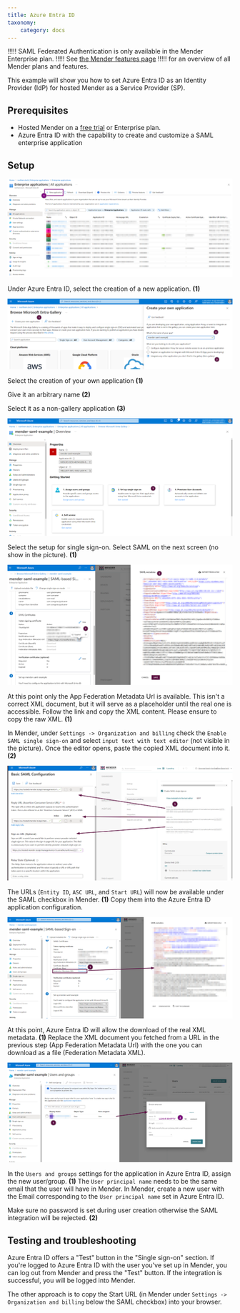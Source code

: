 ```yaml
---
title: Azure Entra ID
taxonomy:
    category: docs
---
```


!!!!! SAML Federated Authentication is only available in the Mender Enterprise plan.
!!!!! See [the Mender features page](https://mender.io/product/features?target=_blank)
!!!!! for an overview of all Mender plans and features.

This example will show you how to set Azure Entra ID as an Identity Provider (IdP) for hosted Mender as a Service Provider (SP).


## Prerequisites

* Hosted Mender on a [free trial](https://mender.io/demo) or Enterprise plan.
* Azure Entra ID with the capability to create and customize a SAML enterprise application


## Setup

![](01-new-application.png)

Under Azure Entra ID, select the creation of a new application. **(1)** 

![](02-create-new-app.png)

Select the creation of your own application **(1)** 

Give it an arbitrary name **(2)** 

Select it as a non-gallery application **(3)** 


![](03-confing-ent-app.png)

Select the setup for single sign-on. Select SAML on the next screen (no show in the picture). **(1)** 
 
![](04-initial_xml.png)

At this point only the App Federation Metadata Url is available. This isn't a correct XML document, but it will serve as a placeholder until the real one is accessible.
Follow the link and copy the XML content. Please ensure to copy the raw XML.  **(1)**


In Mender, under `Settings -> Organization and billing` check the `Enable SAML single sign-on` and select `input text with text editor` (not visible in the picture).
Once the editor opens, paste the copied XML document into it. **(2)**



![](05-tenant-urls.png)

The URLs (`Entity ID`, `ASC URL`, and `Start URL`) will now be available under the SAML checkbox in Mender. **(1)**
Copy them into the Azure Entra ID application configuration. 


![](06-real-metadata.png)

At this point, Azure Entra ID will allow the download of the real XML metadata. **(1)**
Replace the XML document you fetched from a URL in the previous step (App Federation Metadata Url) with the one you can download as a file (Federation Metadata XML).


![](07-create-mender-user.png)

In the `Users and groups` settings for the application in Azure Entra ID, assign the new user/group. **(1)**
The `User principal name` needs to be the same email that the user will have in Mender.
In Mender, create a new user with the Email corresponding to the `User principal name` set in Azure Entra ID.

Make sure no password is set during user creation otherwise the SAML integration will be rejected. **(2)**


## Testing and troubleshooting

Azure Entra ID offers a "Test" button in the "Single sign-on" section.
If you're logged to Azure Entra ID with the user you've set up in Mender, you can log out from Mender and press the "Test" button. 
If the integration is successful, you will be logged into Mender.


The other approach is to copy the Start URL (in Mender under `Settings -> Organization and billing` below the SAML checkbox) into your browser.
